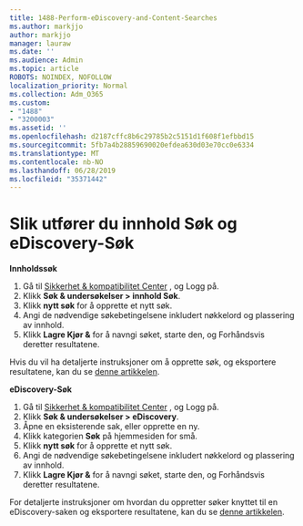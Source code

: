 ```yaml
---
title: 1488-Perform-eDiscovery-and-Content-Searches
ms.author: markjjo
author: markjjo
manager: lauraw
ms.date: ''
ms.audience: Admin
ms.topic: article
ROBOTS: NOINDEX, NOFOLLOW
localization_priority: Normal
ms.collection: Adm_O365
ms.custom:
- "1488"
- "3200003"
ms.assetid: ''
ms.openlocfilehash: d2187cffc8b6c29785b2c5151d1f608f1efbbd15
ms.sourcegitcommit: 5fb7a4b28859690020efdea630d03e70cc0e6334
ms.translationtype: MT
ms.contentlocale: nb-NO
ms.lasthandoff: 06/28/2019
ms.locfileid: "35371442"
---
```

# <a name="how-to-perform-content-searches-and-ediscovery-searches"></a>Slik utfører du innhold Søk og eDiscovery-Søk

**Innholdssøk**

1. Gå til [Sikkerhet & kompatibilitet Center](https://protection.office.com) , og Logg på.
2. Klikk **Søk & undersøkelser > innhold Søk**.
3. Klikk **nytt søk** for å opprette et nytt søk.
4. Angi de nødvendige søkebetingelsene inkludert nøkkelord og plassering av innhold.  
5. Klikk **Lagre Kjør &** for å navngi søket, starte den, og Forhåndsvis deretter resultatene.

Hvis du vil ha detaljerte instruksjoner om å opprette søk, og eksportere resultatene, kan du se [denne artikkelen](https://docs.microsoft.com/office365/securitycompliance/content-search).

**eDiscovery-Søk**

1. Gå til [Sikkerhet & kompatibilitet Center](https://protection.office.com) , og Logg på.
2. Klikk **Søk & undersøkelser > eDiscovery**.
3. Åpne en eksisterende sak, eller opprette en ny.
4. Klikk kategorien **Søk** på hjemmesiden for små.  
5. Klikk **nytt søk** for å opprette et nytt søk.
6. Angi de nødvendige søkebetingelsene inkludert nøkkelord og plassering av innhold.  
7. Klikk **Lagre Kjør &** for å navngi søket, starte den, og Forhåndsvis deretter resultatene.

For detaljerte instruksjoner om hvordan du oppretter søker knyttet til en eDiscovery-saken og eksportere resultatene, kan du se [denne artikkelen](https://docs.microsoft.com/office365/securitycompliance/ediscovery-cases).